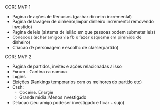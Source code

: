 CORE MVP 1
- Pagina de ações de Recursos (ganhar dinheiro incremental)
- Pagina de lavagem de dinheiro(limpar dinheiro incremental removendo investido)
- Pagina de leis (sistema de leilão em que pessoas podem submeter leis)
- Conexoes (achar amigos via fb e fazer esquema em piramide de dinheiro)
- Criacao de personagem e escolha de classe(partido)

CORE MVP 2
- Pagina de partidos, invites e ações relacionadas a isso
- Forum - Cantina da camara
- Logins
- Eleições (Rankings temporarios com os melhores do partido etc)
- Cash: 
    - Cocaina: Energia
    - Grande midia: Menos investigado
- Delacao (seu amigo pode ser investigado e ficar + sujo)
    